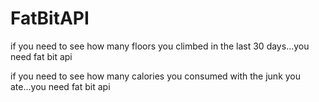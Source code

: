 FatBitAPI
=========

if you need to see how many floors you climbed in the last 30 days...you need fat bit api

if you need to see how many calories you consumed with the junk you ate...you need fat bit api
